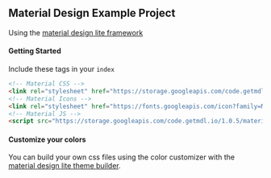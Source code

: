 ## Material Design Example Project

Using the [material design lite framework](http://www.getmdl.io/)

#### Getting Started
Include these tags in your `index`

```html
<!-- Material CSS -->
<link rel="stylesheet" href="https://storage.googleapis.com/code.getmdl.io/1.0.5/material.deep_purple-pink.min.css" />
<!-- Material Icons -->
<link rel="stylesheet" href="https://fonts.googleapis.com/icon?family=Material+Icons">
<!-- Material JS -->
<script src="https://storage.googleapis.com/code.getmdl.io/1.0.5/material.min.js"></script>
```
#### Customize your colors
You can build your own css files using the color customizer with the [material design lite theme builder](http://www.getmdl.io/customize/index.html).

